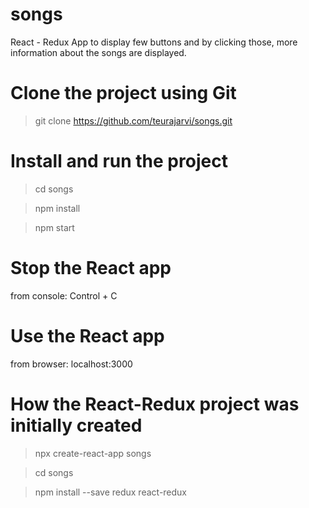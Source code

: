 # songs

React - Redux App to display few buttons and by clicking those, more information about the songs are displayed.

# Clone the project using Git

> git clone https://github.com/teurajarvi/songs.git

# Install and run the project

> cd songs

> npm install

> npm start

# Stop the React app

from console:
Control + C

# Use the React app

from browser: localhost:3000

# How the React-Redux project was initially created

> npx create-react-app songs

> cd songs

> npm install --save redux react-redux
